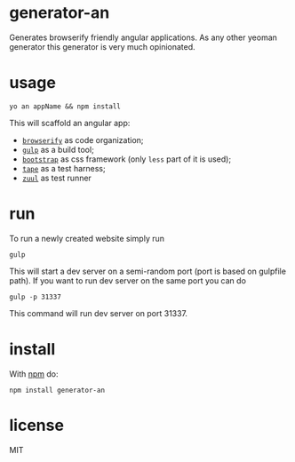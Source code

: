 # generator-an

Generates browserify friendly angular applications. As any other yeoman generator this generator is very much opinionated. 

# usage

```
yo an appName && npm install
```

This will scaffold an angular app:

* [`browserify`](http://browserify.org/) as code organization;
* [`gulp`](http://gulpjs.com/) as a build tool;
* [`bootstrap`](http://getbootstrap.com/) as css framework (only `less` part of it is used);
* [`tape`](https://github.com/substack/tape) as a test harness;
* [`zuul`](https://github.com/defunctzombie/zuul) as test runner

# run

To run a newly created website simply run

```
gulp
```

This will start a dev server on a semi-random port (port is based on gulpfile
path). If you want to run dev server on the same port you can do

```
gulp -p 31337
```

This command will run dev server on port 31337.

# install

With [npm](https://npmjs.org) do:

```
npm install generator-an
```

# license

MIT
